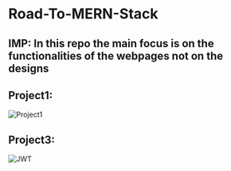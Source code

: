 # Road-To-MERN-Stack
## IMP: In this repo the main focus is on the functionalities of the webpages not on the designs

## Project1:
![Project1](https://user-images.githubusercontent.com/80248743/210268066-c44f0e27-7846-4814-a5f2-9313021c9d46.png)

## Project3:
![JWT](https://user-images.githubusercontent.com/80248743/210268098-7ac67897-49e3-4ab9-922e-8748a9353e29.png)
